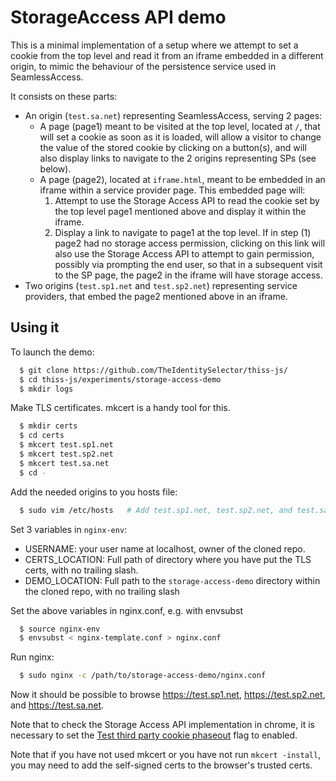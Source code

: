 
# StorageAccess API demo

This is a minimal implementation of a setup where we attempt to set
a cookie from the top level and read it from an iframe embedded in
a different origin, to mimic the behaviour of the persistence service
used in SeamlessAccess.

It consists on these parts:

* An origin (`test.sa.net`) representing SeamlessAccess, serving 2 pages:
  * A page (page1) meant to be visited at the top level, located at `/`,
    that will set a cookie as soon as it is loaded, will allow a visitor
    to change the value of the stored cookie by clicking on a button(s),
    and will also display links to navigate to the 2 origins
    representing SPs (see below).
  * A page (page2), located at `iframe.html`, meant to be embedded in an
    iframe within a service provider page. This embedded page will:
    1. Attempt to use the Storage Access API to read the cookie set
       by the top level page1 mentioned above and display it within the
       iframe.
    2. Display a link to navigate to page1 at the top level. If in step (1)
       page2 had no storage access permission, clicking on this link will
       also use the Storage Access API to attempt to gain permission, possibly
       via prompting the end user, so that in a subsequent visit to the SP
       page, the page2 in the iframe will have storage access.
* Two origins (`test.sp1.net` and `test.sp2.net`) representing service
  providers, that embed the page2 mentioned above in an iframe.

## Using it

To launch the demo:

```bash
  $ git clone https://github.com/TheIdentitySelector/thiss-js/
  $ cd thiss-js/experiments/storage-access-demo
  $ mkdir logs
```

Make TLS certificates. mkcert is a handy tool for this.

```bash
  $ mkdir certs
  $ cd certs
  $ mkcert test.sp1.net
  $ mkcert test.sp2.net
  $ mkcert test.sa.net
  $ cd -
```

Add the needed origins to you hosts file:

```bash
  $ sudo vim /etc/hosts   # Add test.sp1.net, test.sp2.net, and test.sa.net to 127.0.0.1
```

Set 3 variables in `nginx-env`:

* USERNAME: your user name at localhost, owner of the cloned repo.
* CERTS_LOCATION: Full path of directory where you have put the TLS certs,
  with no trailing slash.
* DEMO_LOCATION: Full path to the `storage-access-demo` directory within
  the cloned repo, with no trailing slash

Set the above variables in nginx.conf, e.g. with envsubst

```bash
  $ source nginx-env
  $ envsubst < nginx-template.conf > nginx.conf
```

Run nginx:

```bash
  $ sudo nginx -c /path/to/storage-access-demo/nginx.conf
```

Now it should be possible to browse https://test.sp1.net, https://test.sp2.net,
and https://test.sa.net.

Note that to check the Storage Access API implementation in chrome, it is
necessary to set the [Test third party cookie phaseout](chrome://flags/#test-third-party-cookie-phaseout)
flag to enabled.

Note that if you have not used mkcert or you have not run `mkcert -install`,
you may need to add the self-signed certs to the browser's trusted certs.
